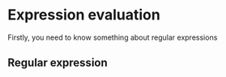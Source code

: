 # Expression evaluation
Firstly, you need to know something about regular expressions
## Regular expression